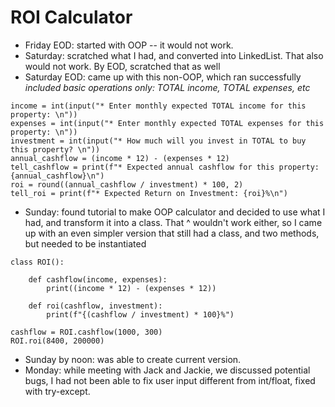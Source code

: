 # ROI Calculator

* Friday EOD: started with OOP -- it would not work.
* Saturday: scratched what I had, and converted into LinkedList. That also would not work. By EOD, scratched that as well
* Saturday EOD: came up with this non-OOP, which ran successfully
_included basic operations only: TOTAL income, TOTAL expenses, etc_

```
income = int(input("* Enter monthly expected TOTAL income for this property: \n"))
expenses = int(input("* Enter monthly expected TOTAL expenses for this property: \n"))
investment = int(input("* How much will you invest in TOTAL to buy this property? \n"))
annual_cashflow = (income * 12) - (expenses * 12)
tell_cashflow = print(f"* Expected annual cashflow for this property: {annual_cashflow}\n")
roi = round((annual_cashflow / investment) * 100, 2)
tell_roi = print(f"* Expected Return on Investment: {roi}%\n")
```

* Sunday: found tutorial to make OOP calculator and decided to 
use what I had, and transform it into a class. That ^ wouldn't work either, so I came up with an even simpler version that still had a class, and two methods, but needed to be instantiated

```
class ROI():

    def cashflow(income, expenses):
        print((income * 12) - (expenses * 12))

    def roi(cashflow, investment):
        print(f"{(cashflow / investment) * 100}%")

cashflow = ROI.cashflow(1000, 300)
ROI.roi(8400, 200000)
```

* Sunday by noon: was able to create current version.
* Monday: while meeting with Jack and Jackie, we discussed potential bugs, I had not been able to fix user input different from int/float, fixed with try-except. 